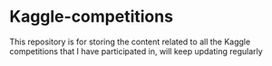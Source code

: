 # Kaggle-competitions
This repository is for storing the content related to all the Kaggle competitions that I have participated in, will keep updating regularly
